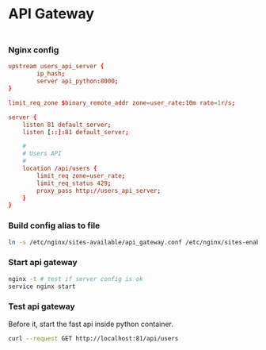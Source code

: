 # API Gateway

### 
```sh
```

### Nginx config
```conf
upstream users_api_server {
		ip_hash;
		server api_python:8000;
}

limit_req_zone $binary_remote_addr zone=user_rate:10m rate=1r/s;

server {
    listen 81 default_server;
    listen [::]:81 default_server;

	#
	# Users API
	#
	location /api/users {
		limit_req zone=user_rate;
		limit_req_status 429;
		proxy_pass http://users_api_server;
	}
}
```

### Build config alias to file
```sh
ln -s /etc/nginx/sites-available/api_gateway.conf /etc/nginx/sites-enabled/api_gateway
```

### Start api gateway
```sh
nginx -t # test if server config is ok
service nginx start
```

### Test api gateway
Before it, start the fast api inside python container.
```sh
curl --request GET http://localhost:81/api/users
```
